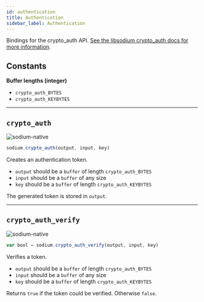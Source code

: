 ```yaml
---
id: authentication
title: Authentication
sidebar_label: Authentication
---
```


Bindings for the crypto_auth API. [See the libsodium crypto_auth docs for more information](https://download.libsodium.org/doc/secret-key_cryptography/secret-key_authentication).

## Constants
**Buffer lengths (integer)**
* `crypto_auth_BYTES`
* `crypto_auth_KEYBYTES`

***
## `crypto_auth`
![sodium-native][node]
``` js
sodium.crypto_auth(output, input, key)
```
Creates an authentication token.
* `output` should be a `buffer` of length `crypto_auth_BYTES`
* `input` should be a `buffer` of any size
* `key` should be a `buffer` of length `crypto_auth_KEYBYTES`

The generated token is stored in `output`.
***
## `crypto_auth_verify`
![sodium-native][node]
``` js
var bool = sodium.crypto_auth_verify(output, input, key)
```
Verifies a token.
* `output` should be a `buffer` of length `crypto_auth_BYTES`
* `input` should be a `buffer` of any size
* `key` should be a `buffer` of length `crypto_auth_KEYBYTES`

Returns `true` if the token could be verified. Otherwise `false`.


[js]: /docusaurus/img/icon_js.svg
[node]: /docusaurus/img/nodejs-icon.svg
